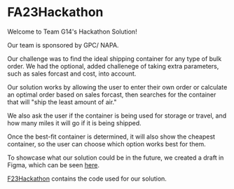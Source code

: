 # FA23Hackathon

Welcome to Team G14's Hackathon Solution!

Our team is sponsored by GPC/ NAPA.

Our challenge was to find the ideal shipping container for any type of bulk order. We had the optional, added challenege of taking extra parameters, such as sales forcast and cost, into account.

Our solution works by allowing the user to enter their own order or calculate an optimal order based on sales forcast, then searches for the container that will "ship the least amount of air."

We also ask the user if the container is being used for storage or travel, and how many miles it will go if it is being shipped. 

Once the best-fit container is determined, it will also show the cheapest container, so the user can choose which option works best for them.

To showcase what our solution could be in the future, we created a draft in Figma, which can be seen [here](https://www.figma.com/file/6TPZpzIK4LJzRXiv56ywk2/Container-Optamizer?type=design&node-id=0%3A1&mode=design&t=chC56czygmI69ONR-1).

[F23Hackathon](F23Hackathon) contains the code used for our solution.

[]()
